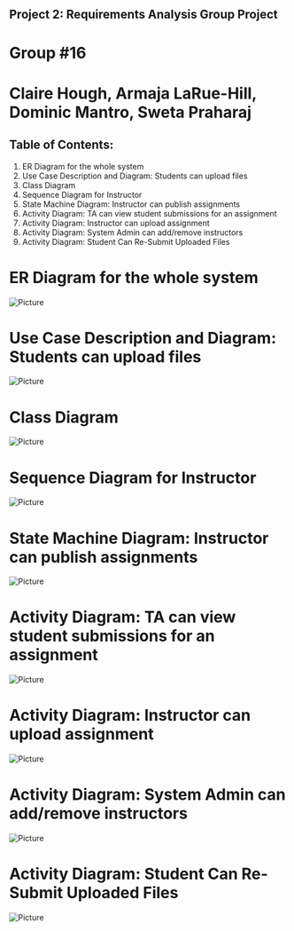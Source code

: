 ## Project 2: Requirements Analysis Group Project
# Group #16
# Claire Hough, Armaja LaRue-Hill, Dominic Mantro, Sweta Praharaj

## Table of Contents:
1. ER Diagram for the whole system
2. Use Case Description and Diagram: Students can upload files
3. Class Diagram
4. Sequence Diagram for Instructor
5. State Machine Diagram: Instructor can publish assignments
6. Activity Diagram: TA can view student submissions for an assignment
7. Activity Diagram: Instructor can upload assignment
8. Activity Diagram: System Admin can add/remove instructors
9. Activity Diagram: Student Can Re-Submit Uploaded  Files

# ER Diagram for the whole system
![Picture](https://github.com/Claire-Hough/Cnhfg6/blob/master/project-2/images/ERDiagram.png?raw=true)

# Use Case Description and Diagram: Students can upload files
![Picture](https://github.com/Claire-Hough/Cnhfg6/blob/master/project-2/images/UseCase.png?raw=true)

# Class Diagram
![Picture](https://github.com/Claire-Hough/Cnhfg6/blob/master/project-2/images/ClassDiagram.png?raw=true)

# Sequence Diagram for Instructor
![Picture](https://github.com/Claire-Hough/Cnhfg6/blob/master/project-2/images/SequenceDiagram.png?raw=true)

# State Machine Diagram: Instructor can publish assignments
![Picture](https://github.com/Claire-Hough/Cnhfg6/blob/master/project-2/images/StateMachine.png?raw=true)

# Activity Diagram: TA can view student submissions for an assignment
![Picture](https://github.com/Claire-Hough/Cnhfg6/blob/master/project-2/images/Activity1.png?raw=true)

# Activity Diagram: Instructor can upload assignment
![Picture](https://github.com/Claire-Hough/Cnhfg6/blob/master/project-2/images/Activity2.png?raw=true)

# Activity Diagram: System Admin can add/remove instructors
![Picture](https://github.com/Claire-Hough/Cnhfg6/blob/master/project-2/images/Activity3.png?raw=true)

# Activity Diagram: Student Can Re-Submit Uploaded Files
![Picture](https://github.com/Claire-Hough/Cnhfg6/blob/master/project-2/images/Activity4%20(1).png?raw=true)
